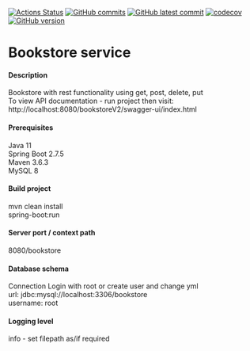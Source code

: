 [![Actions Status](https://github.com/domiballoch/bookstoreV2/actions/workflows/maven.yml/badge.svg)](https://github.com/domiballoch/bookstoreV2/actions)
[![GitHub commits](https://badgen.net/github/commits/domiballoch/bookstoreV2)](https://gitHub.com/domiballoch/bookstoreV2/)
[![GitHub latest commit](https://badgen.net/github/last-commit/domiballoch/bookstoreV2)](https://gitHub.com/domiballoch/bookstoreV2/commit/)
[![codecov](https://codecov.io/gh/domiballoch/bookstoreV2/branch/master/graph/badge.svg?token=3DQWELQG2V)](https://codecov.io/gh/domiballoch/bookstoreV2)
[![GitHub version](https://badge.fury.io/gh/domiballoch%2FbookstoreV2.js.svg)](https://github.com/domiballoch/bookstoreV2)


<h1>Bookstore service</h1>

<h4>Description</h4>
Bookstore with rest functionality using get, post, delete, put
<br/>To view API documentation - run project then visit: http://localhost:8080/bookstoreV2/swagger-ui/index.html

<h4>Prerequisites</h4>
Java 11
<br/>Spring Boot 2.7.5
<br/>Maven 3.6.3
<br/>MySQL 8

<h4>Build project</h4>
mvn clean install
<br/>spring-boot:run

<h4>Server port / context path</h4>
8080/bookstore

<h4>Database schema</h4
execute bookstore.sql

<h4>Connection</h4>
Login with root or create user and change yml
<br/>url: jdbc:mysql://localhost:3306/bookstore
<br/>username: root

<h4>Logging level</h4>
info - set filepath as/if required
